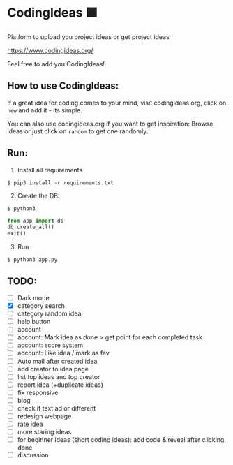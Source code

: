 # CodingIdeas 🟩
Platform to upload you project ideas or get project ideas

https://www.codingideas.org/

Feel free to add you CodingIdeas!

## How to use CodingIdeas:
If a great idea for coding comes to your mind, visit codingideas.org, click on `new` and add it - its simple.

You can also use codingideas.org if you want to get inspiration: Browse ideas or just click on `random` to get one randomly.

## Run:
1. Install all requirements
```console
$ pip3 install -r requirements.txt
```

2. Create the DB:
```console
$ python3
```
```python
from app import db
db.create_all()
exit()
```

3. Run
```console
$ python3 app.py
```

## TODO:
- [ ] Dark mode
- [x] category search
- [ ] category random idea
- [ ] help button
- [ ] account
- [ ] account: Mark idea as done > get point for each completed task
- [ ] account: score system
- [ ] account: Like idea / mark as fav
- [ ] Auto mail after created idea
- [ ] add creator to idea page
- [ ] list top ideas and top creator
- [ ] report idea (+duplicate ideas)
- [ ] fix responsive
- [ ] blog
- [ ] check if text ad or different
- [ ] redesign webpage
- [ ] rate idea
- [ ] more staring ideas
- [ ] for beginner ideas (short coding ideas): add code & reveal after clicking done 
- [ ] discussion
